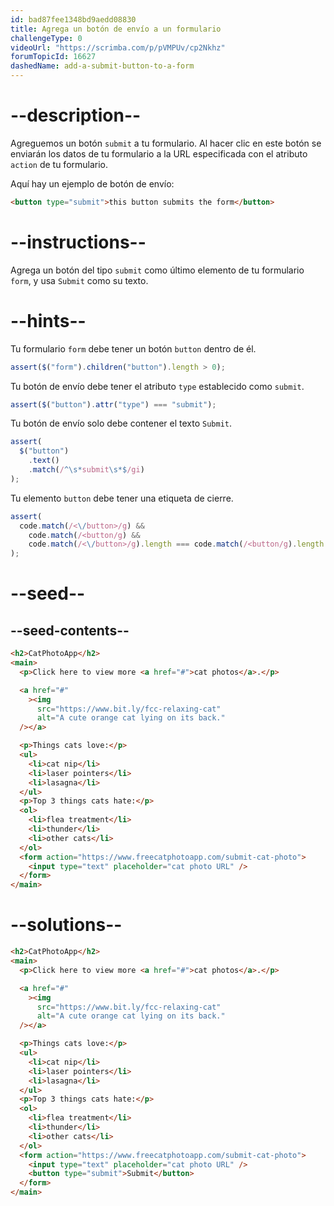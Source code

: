 ```yaml
---
id: bad87fee1348bd9aedd08830
title: Agrega un botón de envío a un formulario
challengeType: 0
videoUrl: "https://scrimba.com/p/pVMPUv/cp2Nkhz"
forumTopicId: 16627
dashedName: add-a-submit-button-to-a-form
---
```


# --description--

Agreguemos un botón `submit` a tu formulario. Al hacer clic en este botón se enviarán los datos de tu formulario a la URL especificada con el atributo `action` de tu formulario.

Aquí hay un ejemplo de botón de envío:

```html
<button type="submit">this button submits the form</button>
```

# --instructions--

Agrega un botón del tipo `submit` como último elemento de tu formulario `form`, y usa `Submit` como su texto.

# --hints--

Tu formulario `form` debe tener un botón `button` dentro de él.

```js
assert($("form").children("button").length > 0);
```

Tu botón de envío debe tener el atributo `type` establecido como `submit`.

```js
assert($("button").attr("type") === "submit");
```

Tu botón de envío solo debe contener el texto `Submit`.

```js
assert(
  $("button")
    .text()
    .match(/^\s*submit\s*$/gi)
);
```

Tu elemento `button` debe tener una etiqueta de cierre.

```js
assert(
  code.match(/<\/button>/g) &&
    code.match(/<button/g) &&
    code.match(/<\/button>/g).length === code.match(/<button/g).length
);
```

# --seed--

## --seed-contents--

```html
<h2>CatPhotoApp</h2>
<main>
  <p>Click here to view more <a href="#">cat photos</a>.</p>

  <a href="#"
    ><img
      src="https://www.bit.ly/fcc-relaxing-cat"
      alt="A cute orange cat lying on its back."
  /></a>

  <p>Things cats love:</p>
  <ul>
    <li>cat nip</li>
    <li>laser pointers</li>
    <li>lasagna</li>
  </ul>
  <p>Top 3 things cats hate:</p>
  <ol>
    <li>flea treatment</li>
    <li>thunder</li>
    <li>other cats</li>
  </ol>
  <form action="https://www.freecatphotoapp.com/submit-cat-photo">
    <input type="text" placeholder="cat photo URL" />
  </form>
</main>
```

# --solutions--

```html
<h2>CatPhotoApp</h2>
<main>
  <p>Click here to view more <a href="#">cat photos</a>.</p>

  <a href="#"
    ><img
      src="https://www.bit.ly/fcc-relaxing-cat"
      alt="A cute orange cat lying on its back."
  /></a>

  <p>Things cats love:</p>
  <ul>
    <li>cat nip</li>
    <li>laser pointers</li>
    <li>lasagna</li>
  </ul>
  <p>Top 3 things cats hate:</p>
  <ol>
    <li>flea treatment</li>
    <li>thunder</li>
    <li>other cats</li>
  </ol>
  <form action="https://www.freecatphotoapp.com/submit-cat-photo">
    <input type="text" placeholder="cat photo URL" />
    <button type="submit">Submit</button>
  </form>
</main>
```

